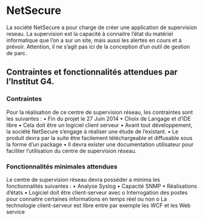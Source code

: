 NetSecure
=========

La société NetSecure a pour charge de créer une application de supervision reseau. La supervision est la capacité à connaitre l’état du matériel informatique que l’on a sur un site, mais aussi les alertes en cours et à prévoir. Attention, il ne s’agit pas ici de la conception d’un outil de gestion de parc.

## Contraintes et fonctionnalités attendues par l’Institut G4.

### Contraintes
Pour la réalisation de ce centre de supervision réseau, les contraintes sont les suivantes :
•	Fin du projet le 27 Juin 2014
•	Choix de Langage et d’IDE libre
•	Cela doit être un  logiciel client serveur
•	Avant tout développement, la société NetSecure s’engage à réaliser une étude de l’existant.
•	Le produit devra par la suite être facilement téléchargeable et diffusable sous la forme d’un package
•	Il devra exister une documentation utilisateur pour faciliter l’utilisation du centre de supervision réseau. 

### Fonctionnalités minimales attendues
Le centre de supervision réseau devra posséder a minima les fonctionnalités suivantes :
•	Analyse Syslog
•	Capacité SNMP
•	Réalisations d’états
•	Logiciel doit être client-serveur avec
o	Interrogation des postes pour connaitre certaines informations en temps réel ou non
o	La technologie client-serveur est libre entre par exemple les WCF et les Web service


